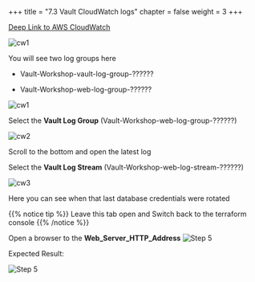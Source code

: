 +++
title = "7.3 Vault CloudWatch logs"
chapter = false
weight = 3
+++

[Deep Link to AWS CloudWatch](https://console.aws.amazon.com/cloudwatch/home?region=us-west-2#logsV2:log-groups)

![cw1](/images/lab7/cw-logs.png)

You will see two log groups here

-  Vault-Workshop-vault-log-group-??????

- Vault-Workshop-web-log-group-??????

![cw1](/images/lab7/log-gp1.png)

Select the __Vault Log Group__ (Vault-Workshop-web-log-group-??????)

![cw2](/images/lab7/cw-log-stream.png)

Scroll to the bottom and open the latest log

Select the __Vault Log Stream__ (Vault-Workshop-web-log-stream-??????)

![cw3](/images/lab7/last-rotate.png)

Here you can see when that last database credentials were rotated

{{% notice tip %}}
Leave this tab open and Switch back to the terraform console
{{% /notice %}}

Open a browser to the __Web_Server_HTTP_Address__
![Step 5](/images/lab7/petclinic-url.png)

Expected Result:

![Step 5](/images/lab7/petclinic-app.png)


